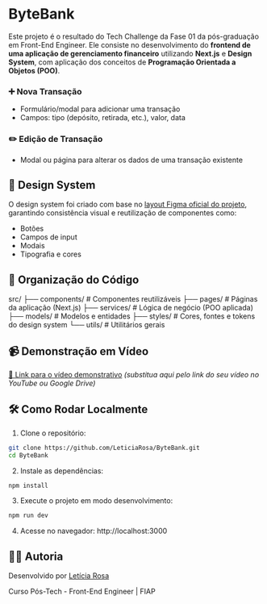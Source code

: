 # ByteBank

Este projeto é o resultado do Tech Challenge da Fase 01 da pós-graduação em Front-End Engineer. Ele consiste no desenvolvimento do **frontend de uma aplicação de gerenciamento financeiro** utilizando **Next.js** e **Design System**, com aplicação dos conceitos de **Programação Orientada a Objetos (POO)**.

### ➕ Nova Transação

- Formulário/modal para adicionar uma transação
- Campos: tipo (depósito, retirada, etc.), valor, data

### ✏️ Edição de Transação

- Modal ou página para alterar os dados de uma transação existente

## 🎨 Design System

O design system foi criado com base no [layout Figma oficial do projeto](https://www.figma.com/design/ns5TC3X5Xr8V7I3LYKg9KA/Projeto-Financeiro?node-id=503-4264), garantindo consistência visual e reutilização de componentes como:

- Botões
- Campos de input
- Modais
- Tipografia e cores

## 🧱 Organização do Código

src/
├── components/ # Componentes reutilizáveis
├── pages/ # Páginas da aplicação (Next.js)
├── services/ # Lógica de negócio (POO aplicada)
├── models/ # Modelos e entidades
├── styles/ # Cores, fontes e tokens do design system
└── utils/ # Utilitários gerais

## 📹 Demonstração em Vídeo

[🔗 Link para o vídeo demonstrativo](#) _(substitua aqui pelo link do seu vídeo no YouTube ou Google Drive)_

## 🛠️ Como Rodar Localmente

1. Clone o repositório:

```bash
git clone https://github.com/LeticiaRosa/ByteBank.git
cd ByteBank
```

2. Instale as dependências:

```bash
npm install
```

3. Execute o projeto em modo desenvolvimento:

```bash
npm run dev
```

4. Acesse no navegador: http://localhost:3000

## 👨‍💻 Autoria

Desenvolvido por [Letícia Rosa](https://github.com/LeticiaRosa)

Curso Pós-Tech - Front-End Engineer | FIAP
